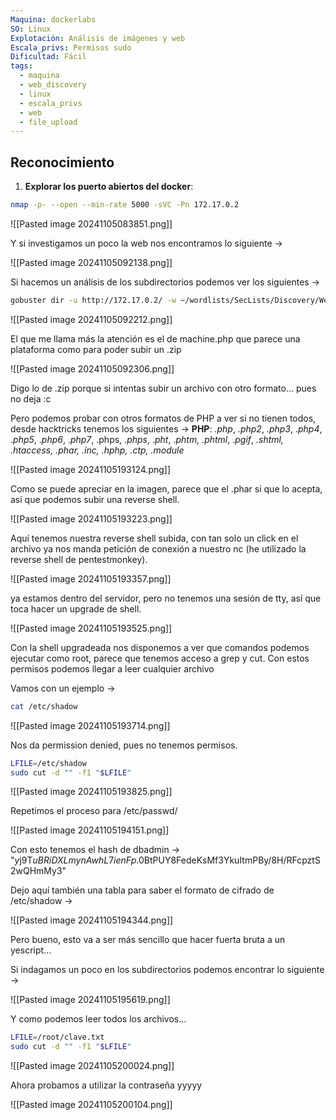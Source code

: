 ```yaml
---
Maquina: dockerlabs
SO: Linux
Explotación: Análisis de imágenes y web
Escala_privs: Permisos sudo
Dificultad: Fácil
tags:
  - maquina
  - web_discovery
  - linux
  - escala_privs
  - web
  - file_upload
---
```

## Reconocimiento

1. **Explorar los puerto abiertos del docker**: 

```bash 
nmap -p- --open --min-rate 5000 -sVC -Pn 172.17.0.2
```

![[Pasted image 20241105083851.png]]

Y si investigamos un poco la web nos encontramos lo siguiente ->

![[Pasted image 20241105092138.png]]

Si hacemos un análisis de los subdirectorios podemos ver los siguientes ->

```bash
gobuster dir -u http://172.17.0.2/ -w ~/wordlists/SecLists/Discovery/Web-Content/directory-list-2.3-big.txt -x .php,.py,.js,.txt
```

![[Pasted image 20241105092212.png]]

El que me llama más la atención es el de machine.php que parece una plataforma como para poder subir un .zip

![[Pasted image 20241105092306.png]]

Digo lo de .zip porque si intentas subir un archivo con otro formato... pues no deja :c

Pero podemos probar con otros formatos de PHP a ver si no tienen todos, desde hacktricks tenemos los siguientes -> **PHP**: _.php_, _.php2_, _.php3_, ._php4_, ._php5_, ._php6_, ._php7_, .phps, ._phps_, ._pht_, ._phtm, .phtml_, ._pgif_, _.shtml, .htaccess, .phar, .inc, .hphp, .ctp, .module_

![[Pasted image 20241105193124.png]]

Como se puede apreciar en la imagen, parece que el .phar si que lo acepta, así que podemos subir una reverse shell.

![[Pasted image 20241105193223.png]]

Aquí tenemos nuestra reverse shell subida, con tan solo un click en el archivo ya nos manda petición de conexión a nuestro nc (he utilizado la reverse shell de pentestmonkey).

![[Pasted image 20241105193357.png]]

ya estamos dentro del servidor, pero no tenemos una sesión de tty, así que toca hacer un upgrade de shell.

![[Pasted image 20241105193525.png]]

Con la shell upgradeada nos disponemos a ver que comandos podemos ejecutar como root, parece que tenemos acceso a grep y cut. Con estos permisos podemos llegar a leer cualquier archivo

Vamos con un ejemplo ->

```bash
cat /etc/shadow
```

![[Pasted image 20241105193714.png]]

Nos da permission denied, pues no tenemos permisos.

```bash
LFILE=/etc/shadow
sudo cut -d "" -f1 "$LFILE"
```

![[Pasted image 20241105193825.png]]

Repetimos el proceso para /etc/passwd/

![[Pasted image 20241105194151.png]]



Con esto tenemos el hash de dbadmin -> "$y$j9T$uBRiDXLmynAwhL7ienFp.0$BtPUY8FedeKsMf3YkuItmPBy/8H/RFcpztS2wQHmMy3"

Dejo aquí también una tabla para saber el formato de cifrado de /etc/shadow ->

![[Pasted image 20241105194344.png]]

Pero bueno, esto va a ser más sencillo que hacer fuerta bruta a un yescript...

Si indagamos un poco en los subdirectorios podemos encontrar lo siguiente ->

![[Pasted image 20241105195619.png]]

Y como podemos leer todos los archivos...

```bash
LFILE=/root/clave.txt
sudo cut -d "" -f1 "$LFILE"
```

![[Pasted image 20241105200024.png]]

Ahora probamos a utilizar la contraseña yyyyy

![[Pasted image 20241105200104.png]]